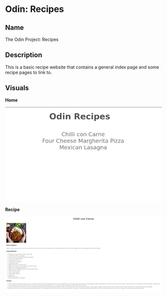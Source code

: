 # Odin: Recipes

## Name

The Odin Project: Recipes

## Description

This is a basic recipe website that contains a general index page and some recipe pages to link to.

## Visuals

**Home**

![Home](screenshots/home.png)

**Recipe**

![Recipe](screenshots/recipe.png)
